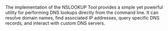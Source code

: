 The implementation of the NSLOOKUP Tool provides a simple yet powerful utility for performing DNS lookups directly from the command line. It can resolve domain names, find associated IP addresses, query specific DNS records, and interact with custom DNS servers. 
